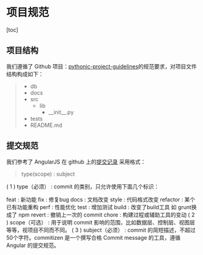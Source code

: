 # 项目规范
[toc]
## 项目结构
我们遵循了 Github 项目：[pythonic-project-guidelines](https://github.com/pyloong/pythonic-project-guidelines)的规范要求，对项目文件结构构成如下：
> * db
> * docs
> * src
>   * lib
>       * \_\_init__.py
> * tests
>  * README\.md

## 提交规范
我们参考了 AngularJS 在 github 上的[提交记录](https://www.npmjs.com/package/commitizen)
采用格式：
>               
> type(scope) : subject
> 
( 1 ) type（必须） : commit 的类别，只允许使用下面几个标识：

feat : 新功能
fix : 修复bug
docs : 文档改变
style : 代码格式改变
refactor : 某个已有功能重构
perf : 性能优化
test : 增加测试
build : 改变了build工具 如 grunt换成了 npm
revert : 撤销上一次的 commit
chore : 构建过程或辅助工具的变动
( 2 ) scope（可选） : 用于说明 commit 影响的范围，比如数据层、控制层、视图层等等，视项目不同而不同。
( 3 ) subject（必须） : commit 的简短描述，不超过50个字符。commitizen 是一个撰写合格 Commit message 的工具，遵循 Angular 的提交规范。

